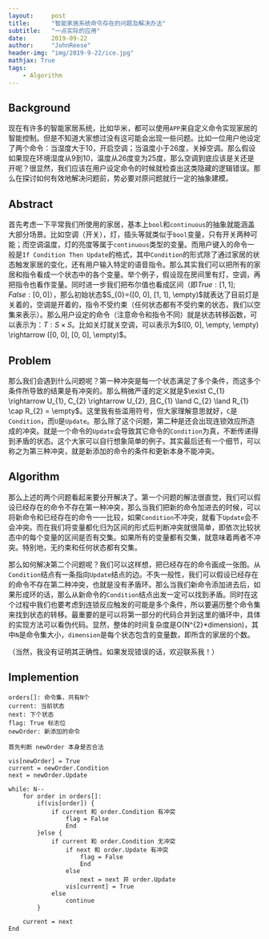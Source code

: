 ```yaml
---
layout:     post
title:      "智能家居系统命令存在的问题及解决办法"
subtitle:   "一点实际的应用"
date:       2019-09-22
author:     "JohnReese"
header-img: "img/2019-9-22/ice.jpg"
mathjax: True
tags:
    - Algorithm
---
```


## Background

现在有许多的智能家居系统，比如华米，都可以使用`APP`来自定义命令实现家居的智能控制。但是不知道大家想过没有这可能会出现一些问题。比如一位用户他设定了两个命令：当湿度大于10，开启空调；当温度小于26度，关掉空调。那么假设如果现在环境湿度从9到10，温度从26度变为25度，那么空调到底应该是关还是开呢？很显然，我们应该在用户设定命令的时候就检查出这类隐藏的逻辑错误。那么在探讨如何有效地解决问题前，势必要对原问题就行一定的抽象建模。

## Abstract

首先考虑一下平常我们所使用的家居，基本上`bool`和`continuous`的抽象就能涵盖大部分场景。比如空调（开关），灯，插头等就类似于`bool`变量，只有开关两种可能；而空调温度，灯的亮度等属于`continuous`类型的变量。而用户键入的命令一般是`If Condition Then Update`的格式，其中`Condition`的形式除了通过家居的状态触发家居的变化，还有用户输入特定的语音指令。那么其实我们可以把所有的家居和指令看成一个状态中的各个变量。举个例子，假设现在房间里有灯，空调，再把指令也看作变量。同时进一步我们把布尔值也看成区间（即$True:[1, 1];False:[0, 0]$），那么初始状态$S_{0}=([0, 0], [1, 1], \empty)$就表达了目前灯是关着的，空调是开着的，指令不受约束（任何状态都有不受约束的状态，我们以空集来表示）。那么用户设定的命令（注意命令和指令不同）就是状态转移函数，可以表示为：$T: S × S$。比如关灯就关空调，可以表示为$([0, 0], \empty, \empty) \rightarrow ([0, 0], [0, 0], \empty)$。

## Problem

那么我们会遇到什么问题呢？第一种冲突是每一个状态满足了多个条件，而这多个条件所导致的结果是有冲突的。那么稍微严谨的定义就是$\exist C_{1} \rightarrow U_{1}, C_{2} \rightarrow U_{2}, 且C_{1} \land C_{2} \land R_{1} \cap R_{2} = \empty$。这里我有些滥用符号，但大家理解意思就好，`C`是`Condition`，而`U`是`Update`。那么除了这个问题，第二种是还会出现连锁效应所造成的冲突。就是一个命令的`Update`会导致其它命令的`Condition`为真，不断传递得到矛盾的状态。这个大家可以自行想象简单的例子。其实最后还有一个细节，可以称之为第三种冲突，就是新添加的命令的条件和更新本身不能冲突。


## Algorithm

那么上述的两个问题看起来要分开解决了。第一个问题的解法很直觉，我们可以假设已经存在的命令不存在第一种冲突，那么当我们把新的命令加进去的时候，可以将新命令和已经存在的命令一一比较，如果`Condition`不冲突，就看下`Update`会不会冲突。而在我们将变量都化归为区间的形式后判断冲突就很简单，即依次比较状态中的每个变量的区间是否有交集。如果所有的变量都有交集，就意味着两者不冲突。特别地，无约束和任何状态都有交集。

那么如何解决第二个问题呢？我们可以这样想，把已经存在的命令画成一张图。从`Condition`结点有一条指向`Update`结点的边。不失一般性，我们可以假设已经存在的命令不存在第二种冲突，也就是没有矛盾环。那么当我们新命令添加进去后，如果形成环的话，那么从新命令的`Condition`结点出发一定可以找到矛盾。同时在这个过程中我们也要考虑到连锁反应触发的可能是多个条件，所以要遍历整个命令集来找到状态的转移。最重要的是可以将第一部分的代码合并到这里的循环中，具体的实现方法可以看伪代码。显然，整体的时间复杂度是O(N^{2}*dimension)，其中`N`是命令集大小，`dimension`是每个状态包含的变量数，即所含的家居的个数。

（当然，我没有证明其正确性。如果发现错误的话，欢迎联系我！）

## Implemention

```
orders[]: 命令集，共有N个
current: 当前状态
next: 下个状态
flag: True 标志位
newOrder: 新添加的命令

首先判断 newOrder 本身是否合法

vis[newOrder] = True
current = newOrder.Condition
next = newOrder.Update

while: N--
    for order in orders[]:
        if(vis[order]) {
            if current 和 order.Condition 有冲突
                flag = False
                End
        }else {
            if current 和 order.Condition 无冲突
                if next 和 order.Update 有冲突
                    flag = False
                    End
                else 
                    next = next 并 order.Update
                vis[current] = True
            else
                continue
        }
    
    current = next
End

```

